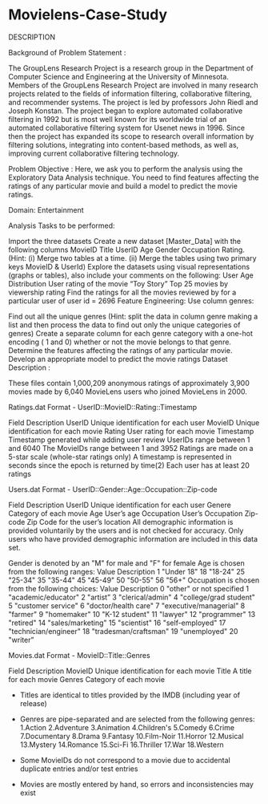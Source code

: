 # Movielens-Case-Study
DESCRIPTION

Background of Problem Statement :

The GroupLens Research Project is a research group in the Department of Computer Science and Engineering at the University of Minnesota. Members of the GroupLens Research Project are involved in many research projects related to the fields of information filtering, collaborative filtering, and recommender systems. The project is led by professors John Riedl and Joseph Konstan. The project began to explore automated collaborative filtering in 1992 but is most well known for its worldwide trial of an automated collaborative filtering system for Usenet news in 1996. Since then the project has expanded its scope to research overall information by filtering solutions, integrating into content-based methods, as well as, improving current collaborative filtering technology.

Problem Objective :
Here, we ask you to perform the analysis using the Exploratory Data Analysis technique. You need to find features affecting the ratings of any particular movie and build a model to predict the movie ratings.

Domain: Entertainment

Analysis Tasks to be performed:

Import the three datasets
Create a new dataset [Master_Data] with the following columns MovieID Title UserID Age Gender Occupation Rating. (Hint: (i) Merge two tables at a time. (ii) Merge the tables using two primary keys MovieID & UserId)
Explore the datasets using visual representations (graphs or tables), also include your comments on the following:
User Age Distribution
User rating of the movie “Toy Story”
Top 25 movies by viewership rating
Find the ratings for all the movies reviewed by for a particular user of user id = 2696
Feature Engineering:
            Use column genres:

Find out all the unique genres (Hint: split the data in column genre making a list and then process the data to find out only the unique categories of genres)
Create a separate column for each genre category with a one-hot encoding ( 1 and 0) whether or not the movie belongs to that genre. 
Determine the features affecting the ratings of any particular movie.
Develop an appropriate model to predict the movie ratings
Dataset Description :

These files contain 1,000,209 anonymous ratings of approximately 3,900 movies made by 6,040 MovieLens users who joined MovieLens in 2000.

Ratings.dat
    Format - UserID::MovieID::Rating::Timestamp

Field	Description
UserID	Unique identification for each user
MovieID	Unique identification for each movie
Rating	User rating for each movie
Timestamp	Timestamp generated while adding user review
UserIDs range between 1 and 6040 
The MovieIDs range between 1 and 3952
Ratings are made on a 5-star scale (whole-star ratings only)
A timestamp is represented in seconds since the epoch is returned by time(2)
Each user has at least 20 ratings
 

Users.dat
Format -  UserID::Gender::Age::Occupation::Zip-code

Field	Description
UserID	Unique identification for each user
Genere	Category of each movie
Age	User’s age
Occupation	User’s Occupation
Zip-code	Zip Code for the user’s location
All demographic information is provided voluntarily by the users and is not checked for accuracy. Only users who have provided demographic information are included in this data set.

Gender is denoted by an "M" for male and "F" for female
Age is chosen from the following ranges:
Value	    Description
1		      "Under 18"
18	    	"18-24"
25	    	"25-34"
35	    	"35-44"
45	    	"45-49"
50		    "50-55"
56		    "56+"
Occupation is chosen from the following choices:
Value
 	Description
0	"other" or not specified
1	"academic/educator"
2	"artist”
3	"clerical/admin"
4	"college/grad student"
5	"customer service"
6	"doctor/health care"
7	"executive/managerial"
8	"farmer"
9	"homemaker"
10	"K-12 student"
11	"lawyer"
12	"programmer"
13	"retired"
14	 "sales/marketing"
15	"scientist"
16	 "self-employed"
17	"technician/engineer"
18	"tradesman/craftsman"
19	"unemployed"
20	"writer”

Movies.dat
Format - MovieID::Title::Genres

Field	Description
MovieID	Unique identification for each movie
Title	A title for each movie
Genres	Category of each movie
 

 * Titles are identical to titles provided by the IMDB (including year of release)
 

* Genres are pipe-separated and are selected from the following genres:
1.Action
2.Adventure
3.Animation
4.Children's
5.Comedy
6.Crime
7.Documentary
8.Drama
9.Fantasy
10.Film-Noir
11.Horror
12.Musical
13.Mystery
14.Romance
15.Sci-Fi
16.Thriller
17.War
18.Western
* Some MovieIDs do not correspond to a movie due to accidental duplicate entries and/or test entries
* Movies are mostly entered by hand, so errors and inconsistencies may exist
